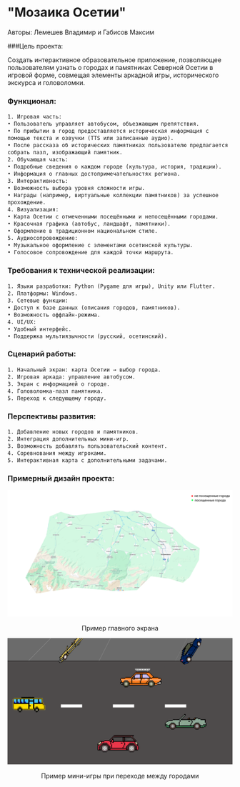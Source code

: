 # "Мозаика Осетии"

Авторы:  Лемешев Владимир и Габисов Максим

###Цель проекта:

Создать интерактивное образовательное приложение, позволяющее пользователям узнать о городах и памятниках Северной Осетии в игровой форме, совмещая элементы аркадной игры, исторического экскурса и головоломки.

### Функционал:

	1. Игровая часть:
	• Пользователь управляет автобусом, объезжающим препятствия.
	• По прибытии в город предоставляется историческая информация с помощью текста и озвучки (TTS или записанные аудио).
	• После рассказа об исторических памятниках пользователю предлагается собрать пазл, изображающий памятник.
	2. Обучающая часть:
	• Подробные сведения о каждом городе (культура, история, традиции).
	• Информация о главных достопримечательностях региона.
	3. Интерактивность:
	• Возможность выбора уровня сложности игры.
	• Награды (например, виртуальные коллекции памятников) за успешное прохождение.
	4. Визуализация:
	• Карта Осетии с отмеченными посещёнными и непосещёнными городами.
	• Красочная графика (автобус, ландшафт, памятники).
	• Оформление в традиционном национальном стиле.
	5. Аудиосопровождение:
	• Музыкальное оформление с элементами осетинской культуры.
	• Голосовое сопровождение для каждой точки маршрута.

### Требования к технической реализации:

	1. Языки разработки: Python (Pygame для игры), Unity или Flutter.
	2. Платформы: Windows.
	3. Сетевые функции:
	• Доступ к базе данных (описания городов, памятников).
	• Возможность оффлайн-режима.
	4. UI/UX:
	• Удобный интерфейс.
	• Поддержка мультиязычности (русский, осетинский).

### Сценарий работы:

	1. Начальный экран: карта Осетии → выбор города.
	2. Игровая аркада: управление автобусом.
	3. Экран с информацией о городе.
	4. Головоломка-пазл памятника.
	5. Переход к следующему городу.



### Перспективы развития:

	1. Добавление новых городов и памятников.
	2. Интеграция дополнительных мини-игр.
	3. Возможность добавлять пользовательский контент.
	4. Соревнования между игроками.
	5. Интерактивная карта с дополнительными задачами.

### Примерный дизайн проекта:

![Главный экран](https://github.com/maxxximgb/Mo3aukaOsetuu/blob/main/Media/MainScreen.png?raw=true)
<p align="center">Пример главного экрана</p>

![Переход между городами](https://github.com/maxxximgb/Mo3aukaOsetuu/blob/main/Media/Road.png?raw=true)
<p align="center">Пример мини-игры при переходе между городами</p>
  
